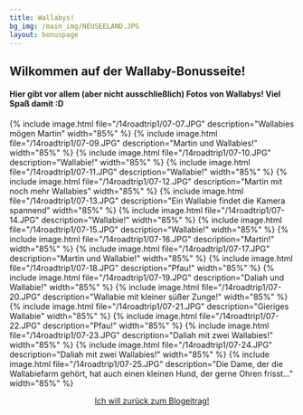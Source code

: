 ```yaml
---
title: Wallabys!
bg_img: /main_img/NEUSEELAND.JPG
layout: bonuspage
---
```


## Wilkommen auf der Wallaby-Bonusseite!

#### Hier gibt vor allem (aber nicht ausschließlich) Fotos von Wallabys! Viel Spaß damit :D

{% include image.html file="/14roadtrip1/07-07.JPG" description="Wallabies mögen Martin" width="85%" %}
{% include image.html file="/14roadtrip1/07-09.JPG" description="Martin und Wallabies!" width="85%" %}
{% include image.html file="/14roadtrip1/07-10.JPG" description="Wallabie!" width="85%" %}
{% include image.html file="/14roadtrip1/07-11.JPG" description="Wallabie!" width="85%" %}
{% include image.html file="/14roadtrip1/07-12.JPG" description="Martin mit noch mehr Wallabies" width="85%" %}
{% include image.html file="/14roadtrip1/07-13.JPG" description="Ein Wallabie findet die Kamera spannend" width="85%" %}
{% include image.html file="/14roadtrip1/07-14.JPG" description="Wallabie!" width="85%" %}
{% include image.html file="/14roadtrip1/07-15.JPG" description="Wallabie!" width="85%" %}
{% include image.html file="/14roadtrip1/07-16.JPG" description="Martin!" width="85%" %}
{% include image.html file="/14roadtrip1/07-17.JPG" description="Martin und Wallabie!" width="85%" %}
{% include image.html file="/14roadtrip1/07-18.JPG" description="Pfau!" width="85%" %}
{% include image.html file="/14roadtrip1/07-19.JPG" description="Daliah und Wallabie!" width="85%" %}
{% include image.html file="/14roadtrip1/07-20.JPG" description="Wallabie mit kleiner süßer Zunge!" width="85%" %}
{% include image.html file="/14roadtrip1/07-21.JPG" description="Gieriges Wallabie" width="85%" %}
{% include image.html file="/14roadtrip1/07-22.JPG" description="Pfau!" width="85%" %}
{% include image.html file="/14roadtrip1/07-23.JPG" description="Daliah mit zwei Wallabies!" width="85%" %}
{% include image.html file="/14roadtrip1/07-24.JPG" description="Daliah mit zwei Wallabies!" width="85%" %}
{% include image.html file="/14roadtrip1/07-25.JPG" description="Die Dame, der die Wallabiefarm gehört, hat auch einen kleinen Hund, der gerne Ohren frisst..." width="85%" %}

<div class="textbox1">
    <center>
        <a href="/2023/02/10/roadtrip.html">Ich will zurück zum Blogeitrag!</a>
    </center>
</div>